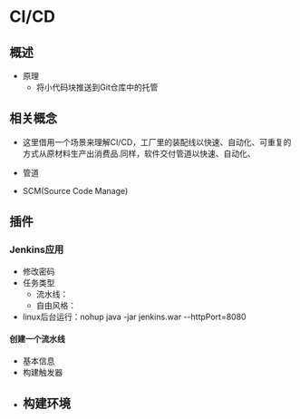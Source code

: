 # CI/CD 

## 概述
- 原理
	- 将小代码块推送到Git仓库中的托管

## 相关概念
- 这里借用一个场景来理解CI/CD，工厂里的装配线以快速、自动化、可重复的方式从原材料生产出消费品.同样，软件交付管道以快速、自动化、

- 管道
- SCM(Source Code Manage)


## 插件


### Jenkins应用
- 修改密码
- 任务类型
    - 流水线：
    - 自由风格：
- linux后台运行：nohup java -jar jenkins.war --httpPort=8080 



#### 创建一个流水线
- 基本信息
- 构建触发器
- 构建环境
    -  